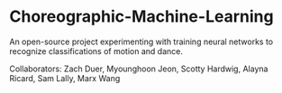 # Choreographic-Machine-Learning

An open-source project experimenting with training neural networks to recognize classifications of motion and dance.

Collaborators: Zach Duer, Myounghoon Jeon, Scotty Hardwig, Alayna Ricard, Sam Lally, Marx Wang
